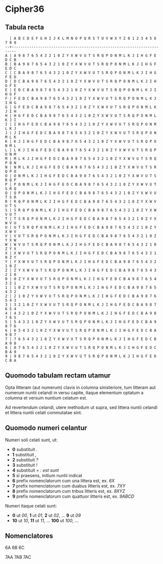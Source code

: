 Cipher36
========

Tabula recta
------------

```text
  | A B C D E F G H I J K L M N O P Q R S T U V W X Y Z 0 1 2 3 4 5 6 7 8 9
--+------------------------------------------------------------------------
A | A 9 8 7 6 5 4 3 2 1 0 Z Y X W V U T S R Q P O N M L K J I H G F E D C B
B | B A 9 8 7 6 5 4 3 2 1 0 Z Y X W V U T S R Q P O N M L K J I H G F E D C
C | C B A 9 8 7 6 5 4 3 2 1 0 Z Y X W V U T S R Q P O N M L K J I H G F E D
D | D C B A 9 8 7 6 5 4 3 2 1 0 Z Y X W V U T S R Q P O N M L K J I H G F E
E | E D C B A 9 8 7 6 5 4 3 2 1 0 Z Y X W V U T S R Q P O N M L K J I H G F
F | F E D C B A 9 8 7 6 5 4 3 2 1 0 Z Y X W V U T S R Q P O N M L K J I H G
G | G F E D C B A 9 8 7 6 5 4 3 2 1 0 Z Y X W V U T S R Q P O N M L K J I H
H | H G F E D C B A 9 8 7 6 5 4 3 2 1 0 Z Y X W V U T S R Q P O N M L K J I
I | I H G F E D C B A 9 8 7 6 5 4 3 2 1 0 Z Y X W V U T S R Q P O N M L K J
J | J I H G F E D C B A 9 8 7 6 5 4 3 2 1 0 Z Y X W V U T S R Q P O N M L K
K | K J I H G F E D C B A 9 8 7 6 5 4 3 2 1 0 Z Y X W V U T S R Q P O N M L
L | L K J I H G F E D C B A 9 8 7 6 5 4 3 2 1 0 Z Y X W V U T S R Q P O N M
M | M L K J I H G F E D C B A 9 8 7 6 5 4 3 2 1 0 Z Y X W V U T S R Q P O N
N | N M L K J I H G F E D C B A 9 8 7 6 5 4 3 2 1 0 Z Y X W V U T S R Q P O
O | O N M L K J I H G F E D C B A 9 8 7 6 5 4 3 2 1 0 Z Y X W V U T S R Q P
P | P O N M L K J I H G F E D C B A 9 8 7 6 5 4 3 2 1 0 Z Y X W V U T S R Q
Q | Q P O N M L K J I H G F E D C B A 9 8 7 6 5 4 3 2 1 0 Z Y X W V U T S R
R | R Q P O N M L K J I H G F E D C B A 9 8 7 6 5 4 3 2 1 0 Z Y X W V U T S
S | S R Q P O N M L K J I H G F E D C B A 9 8 7 6 5 4 3 2 1 0 Z Y X W V U T
T | T S R Q P O N M L K J I H G F E D C B A 9 8 7 6 5 4 3 2 1 0 Z Y X W V U
U | U T S R Q P O N M L K J I H G F E D C B A 9 8 7 6 5 4 3 2 1 0 Z Y X W V
V | V U T S R Q P O N M L K J I H G F E D C B A 9 8 7 6 5 4 3 2 1 0 Z Y X W
W | W V U T S R Q P O N M L K J I H G F E D C B A 9 8 7 6 5 4 3 2 1 0 Z Y X
X | X W V U T S R Q P O N M L K J I H G F E D C B A 9 8 7 6 5 4 3 2 1 0 Z Y
Y | Y X W V U T S R Q P O N M L K J I H G F E D C B A 9 8 7 6 5 4 3 2 1 0 Z
Z | Z Y X W V U T S R Q P O N M L K J I H G F E D C B A 9 8 7 6 5 4 3 2 1 0
0 | 0 Z Y X W V U T S R Q P O N M L K J I H G F E D C B A 9 8 7 6 5 4 3 2 1
1 | 1 0 Z Y X W V U T S R Q P O N M L K J I H G F E D C B A 9 8 7 6 5 4 3 2
2 | 2 1 0 Z Y X W V U T S R Q P O N M L K J I H G F E D C B A 9 8 7 6 5 4 3
3 | 3 2 1 0 Z Y X W V U T S R Q P O N M L K J I H G F E D C B A 9 8 7 6 5 4
4 | 4 3 2 1 0 Z Y X W V U T S R Q P O N M L K J I H G F E D C B A 9 8 7 6 5
5 | 5 4 3 2 1 0 Z Y X W V U T S R Q P O N M L K J I H G F E D C B A 9 8 7 6
6 | 6 5 4 3 2 1 0 Z Y X W V U T S R Q P O N M L K J I H G F E D C B A 9 8 7
7 | 7 6 5 4 3 2 1 0 Z Y X W V U T S R Q P O N M L K J I H G F E D C B A 9 8
8 | 8 7 6 5 4 3 2 1 0 Z Y X W V U T S R Q P O N M L K J I H G F E D C B A 9
9 | 9 8 7 6 5 4 3 2 1 0 Z Y X W V U T S R Q P O N M L K J I H G F E D C B A
```

Quomodo tabulam rectam utamur
-----------------------------

Opta litteram (aut numerum) clavis in columna sinisteriore, tum litteram aut
numerum nuntii celandi in versu capite, itaque elementum optatum a columna et
versum nuntium celatum est.

Ad revertendum celandi, utere methodum ut supra, sed littera nuntii celandi et
littera nuntii celati commutatae sint.

Quomodo numeri celantur
-----------------------

Numeri soli celati sunt, ut:

- **0** substituit *.*
- **1** substituit *,*
- **2** substituit *?*
- **3** substituit *!*
- **4** substituit *=* *:* *est* *sunt*
- **5** si praesens, initium nuntii indicat
- **6** prefix nomenclatorum cum una littera est, ex. *6X*
- **7** prefix nomenclatorum cum duabus litteris est, ex. *7XY*
- **8** prefix nomenclatorum cum tribus litteris est, ex. *8XYZ*
- **9** prefix nomenclatorum cum quattuor litteris est, ex. *9ABCD*

Numeri itaque celati sunt:

- **0** ut *00*, **1** ut *01*, **2** ut *02*, ... **9** ut *09*
- **10** ut *10*, **11** ut *11*, ... **100** ut *100*, ...

Nomenclatores
-------------

6A
6B
6C

7AA
7AB
7AC

